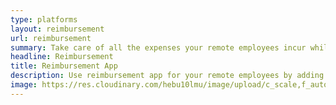 ```yaml
---
type: platforms
layout: reimbursement
url: reimbursement
summary: Take care of all the expenses your remote employees incur while doing their job.
headline: Reimbursement
title: Reimbursement App
description: Use reimbursement app for your remote employees by adding the amount to their monthly salary or paying them separately on each business expense made.
image: https://res.cloudinary.com/hebu10lmu/image/upload/c_scale,f_auto,q_auto,w_560/v1580748530/www/features/reimbursement-list-second_qasesy.png
---
```

